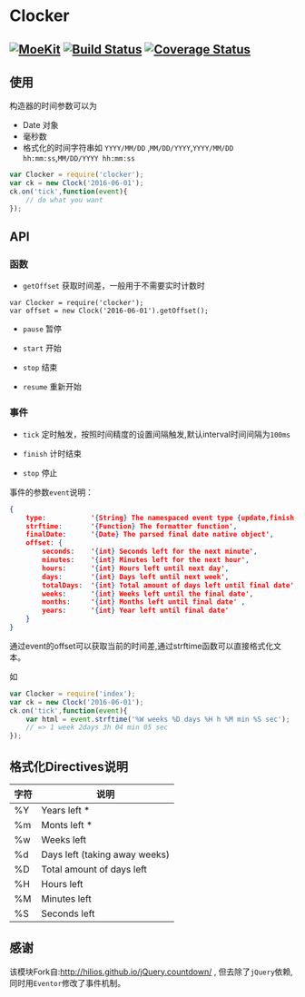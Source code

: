 # Clocker


[![MoeKit](https://moekit.timo.today/badge/clocker)](https://moekit.timo.today/package/clocker)  [![Build Status](https://travis-ci.org/MoeKit/clocker.svg?branch=master)](https://travis-ci.org/MoeKit/clocker)  [![Coverage Status](https://coveralls.io/repos/MoeKit/clocker/badge.svg)](https://coveralls.io/r/MoeKit/clocker)
---


## 使用

构造器的时间参数可以为

+ Date 对象
+ 毫秒数
+ 格式化的时间字符串如 `YYYY/MM/DD` ,`MM/DD/YYYY`,`YYYY/MM/DD hh:mm:ss`,`MM/DD/YYYY hh:mm:ss`

```javascript
var Clocker = require('clocker');
var ck = new Clock('2016-06-01');
ck.on('tick',function(event){
	// do what you want
});
```

## API

### 函数

+ `getOffset` 获取时间差，一般用于不需要实时计数时

```
var Clocker = require('clocker');
var offset = new Clock('2016-06-01').getOffset();

```

+ `pause` 暂停

+ `start` 开始

+ `stop` 结束

+ `resume` 重新开始

### 事件

+ `tick` 定时触发，按照时间精度的设置间隔触发,默认interval时间间隔为`100ms`

+ `finish` 计时结束

+ `stop` 停止


事件的参数`event`说明：

```json
{
    type:           '{String} The namespaced event type {update,finish,stop}.countdown',
    strftime:       '{Function} The formatter function',
    finalDate:      '{Date} The parsed final date native object',
    offset: {
        seconds:    '{int} Seconds left for the next minute',
        minutes:    '{int} Minutes left for the next hour',
        hours:      '{int} Hours left until next day',
        days:       '{int} Days left until next week',
        totalDays:  '{int} Total amount of days left until final date',
        weeks:      '{int} Weeks left until the final date',
        months:     '{int} Months left until final date' ,
        years:      '{int} Year left until final date'
    }
}
```

通过event的offset可以获取当前的时间差,通过strftime函数可以直接格式化文本。

如

```javascript
var Clocker = require('index');
var ck = new Clock('2016-06-01');
ck.on('tick',function(event){
	var html = event.strftime('%W weeks %D days %H h %M min %S sec');
    // => 1 week 2days 3h 04 min 05 sec
});
```

## 格式化Directives说明
| 字符 | 说明   |
|---|---|
|%Y|	Years left *|
|%m	|	Monts left * |
|%w |	Weeks left |
|%d |	Days left (taking away weeks) |
|%D |	Total amount of days left |
|%H	|	Hours left |
|%M	|	Minutes left |
|%S	|	Seconds left |



## 感谢

该模块Fork自:http://hilios.github.io/jQuery.countdown/ , 但去除了`jQuery`依赖,同时用`Eventor`修改了事件机制。